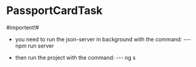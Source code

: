 # PassportCardTask

#importent!#
- you need to run the json-server in background with the command:
--- npm run server

- then run the project with the command:
--- ng s

